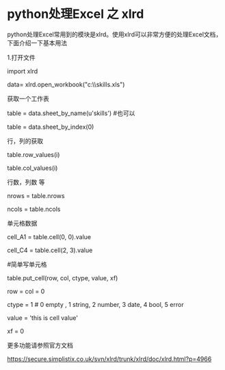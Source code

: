 # python处理Excel 之 xlrd

python处理Excel常用到的模块是xlrd。使用xlrd可以非常方便的处理Excel文档，下面介绍一下基本用法

1.打开文件

import xlrd

data= xlrd.open_workbook("c:\\\skills.xls")

获取一个工作表

table = data.sheet_by_name(u'skills') #也可以

table = data.sheet_by_index(0)

行，列的获取

table.row_values(i)

table.col_values(i)

行数，列数 等

nrows = table.nrows

ncols = table.ncols

单元格数据

cell_A1 = table.cell(0, 0).value

cell_C4 = table.cell(2, 3).value

#简单写单元格

table.put_cell(row, col, ctype, value, xf)

row = col = 0

ctype = 1 # 0 empty , 1 string, 2 number, 3 date, 4 bool, 5 error

value = 'this is cell value'

xf = 0

  

更多功能请参照官方文档

<https://secure.simplistix.co.uk/svn/xlrd/trunk/xlrd/doc/xlrd.html?p=4966>

  

